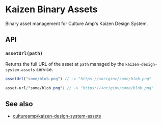 # Kaizen Binary Assets

Binary asset management for Culture Amp's Kaizen Design System.

## API

### `assetUrl(path)`

Returns the full URL of the asset at `path` managed by the
`kaizen-design-system-assets` service.

```ts
assetUrl("some/blob.png") // -> "https://<origin>/some/blob.png"
```

```scss
asset-url("some/blob.png") // -> "https://<origin>/some/blob.png"
```

## See also

- [cultureamp/kaizen-design-system-assets](https://github.com/cultureamp/kaizen-design-system-assets/)
